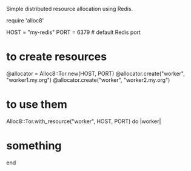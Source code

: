 Simple distributed resource allocation using Redis.

require 'alloc8'

HOST = "my-redis"
PORT = 6379 # default Redis port

# to create resources
@allocator = Alloc8::Tor.new(HOST, PORT)
@allocator.create("worker", "worker1.my.org")
@allocator.create("worker", "worker2.my.org")

# to use them
Alloc8::Tor.with_resource("worker", HOST, PORT) do |worker|
  # something
end
